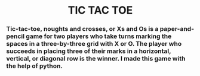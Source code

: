 <h1><center>TIC TAC TOE</center></h1>
<h3>Tic-tac-toe, noughts and crosses, or Xs and Os is a paper-and-pencil game for two players who take turns marking the spaces in a three-by-three grid with X or O. The player who succeeds in placing three of their marks in a horizontal, vertical, or diagonal row is the winner. I made this game with the help of python.</h3>
